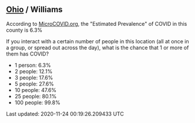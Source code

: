 
## [Ohio](/united-states/ohio) / Williams

According to [MicroCOVID.org](http://microcovid.org),
the "Estimated Prevalence" of COVID in this county is 6.3%

If you interact with a certain number of people in this location
(all at once in a group, or spread out across the day), what is the chance that
1 or more of them has COVID?

- 1 person: 6.3%
- 2 people: 12.1%
- 3 people: 17.6%
- 5 people: 27.6%
- 10 people: 47.6%
- 25 people: 80.1%
- 100 people: 99.8%

Last updated: 2020-11-24 00:19:26.209433 UTC

